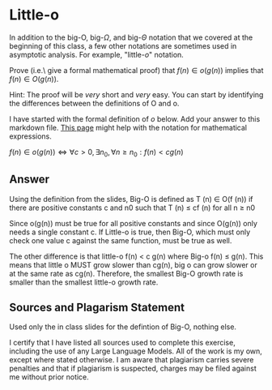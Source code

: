 # Little-o

In addition to the big-O, big-$\Omega$, and big-$\Theta$ notation that
we covered at the beginning of this class, a few other notations are sometimes
used in asymptotic analysis.  For example, "little-$o$" notation.

Prove (i.e.\ give a formal mathematical proof) that $f(n)\in o(g(n))$ implies
that $f(n)\in O(g(n))$.

Hint: The proof will be *very* short and *very* easy. You can start by
identifying the differences between the definitions of O and o.

I have started with the formal definition of $o$ below. Add your answer to this
markdown file. [This
page](https://docs.github.com/en/get-started/writing-on-github/working-with-advanced-formatting/writing-mathematical-expressions)
might help with the notation for mathematical expressions.

$f(n)\in o(g(n)) \iff \forall c>0, \exists n_0, \forall n\ge n_0: f(n) < c g(n)$


## Answer
Using the definition from the slides, Big-O is defined as T (n) ∈ O(f (n)) if there are positive constants c and n0 such that T (n) ≤ cf (n)
for all n ≥ n0

Since o(g(n)) must be true for all positive constants and since O(g(n)) only needs a single constant c. If Little-o is true, then Big-O, which must only check one value c against the same function, must be true as well.

The other difference is that little-o f(n) < c g(n) where Big-o f(n) ≤ g(n). This means that little o MUST grow slower than cg(n), big o can grow slower or at the same rate as cg(n). Therefore, the smallest Big-O growth rate is smaller than the smallest little-o growth rate.

## Sources and Plagarism Statement
Used only the in class slides for the defintion of Big-O, nothing else.

I certify that I have listed all sources used to complete this exercise, including the use of any Large Language Models. All of the work is my own, except where stated otherwise. I am aware that plagiarism carries severe penalties and that if plagiarism is suspected, charges may be filed against me without prior notice.

